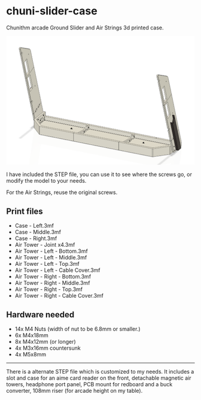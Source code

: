 # chuni-slider-case

Chunithm arcade Ground Slider and Air Strings 3d printed case.

![Model](image.png)

I have included the STEP file, you can use it to see where the screws go, or modify the model to your needs.

For the Air Strings, reuse the original screws.

## Print files

- Case - Left.3mf
- Case - Middle.3mf
- Case - Right.3mf
- Air Tower - Joint x4.3mf
- Air Tower - Left - Bottom.3mf
- Air Tower - Left - Middle.3mf
- Air Tower - Left - Top.3mf
- Air Tower - Left - Cable Cover.3mf
- Air Tower - Right - Bottom.3mf
- Air Tower - Right - Middle.3mf
- Air Tower - Right - Top.3mf
- Air Tower - Right - Cable Cover.3mf

## Hardware needed

- 14x M4 Nuts (width of nut to be 6.8mm or smaller.)
- 6x M4x18mm
- 8x M4x12mm (or longer)
- 4x M3x16mm countersunk
- 4x M5x8mm
---
There is a alternate STEP file which is customized to my needs. It includes a slot and case for an aime card reader on the front, detachable magnetic air towers, headphone port panel, PCB mount for redboard and a buck converter, 108mm riser (for arcade height on my table).
